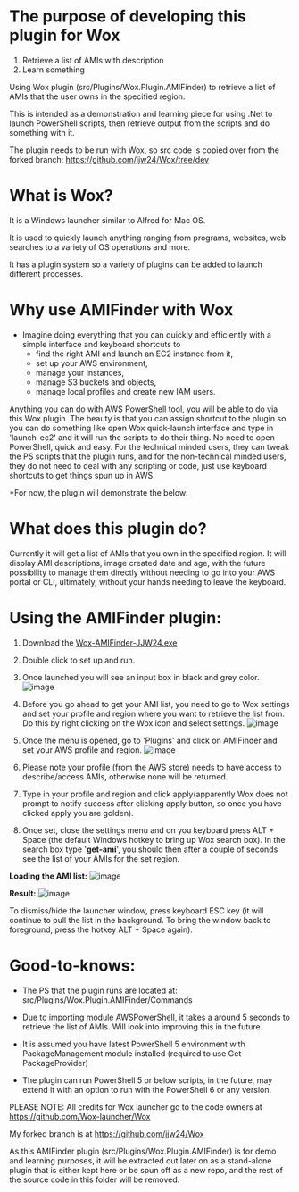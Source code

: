 The purpose of developing this plugin for Wox
=========================================
1. Retrieve a list of AMIs with description
2. Learn something

Using Wox plugin (src/Plugins/Wox.Plugin.AMIFinder) to retrieve a list of AMIs that the user owns in the specified region.

This is intended as a demonstration and learning piece for using .Net to launch PowerShell scripts, then retrieve output from the scripts and do something with it.

The plugin needs to be run with Wox, so src code is copied over from the forked branch: https://github.com/jjw24/Wox/tree/dev

What is Wox?
============
It is a Windows launcher similar to Alfred for Mac OS.

It is used to quickly launch anything ranging from programs, websites, web searches to a variety of OS operations and more.

It has a plugin system so a variety of plugins can be added to launch different processes.

Why use AMIFinder with Wox
==========================
- Imagine doing everything that you can quickly and efficiently with a simple interface and keyboard shortcuts to 
  - find the right AMI and launch an EC2 instance from it,
  - set up your AWS environment, 
  - manage your instances, 
  - manage S3 buckets and objects,  
  - manage local profiles and create new IAM users.

Anything you can do with AWS PowerShell tool, you will be able to do via this Wox plugin. The beauty is that you can assign shortcut to the plugin so you can do something like open Wox quick-launch interface and type in 'launch-ec2' and it will run the scripts to do their thing. No need to open PowerShell, quick and easy. For the technical minded users, they can tweak the PS scripts that the plugin runs, and for the non-technical minded users, they do not need to deal with any scripting or code, just use keyboard shortcuts to get things spun up in AWS.

*For now, the plugin will demonstrate the below:

What does this plugin do?
=========================
Currently it will get a list of AMIs that you own in the specified region. It will display AMI descriptions, image created date and age, with the future possibility to manage them directly without needing to go into your AWS portal or CLI, ultimately, without your hands needing to leave the keyboard.

Using the AMIFinder plugin:
===========================
1. Download the [Wox-AMIFinder-JJW24.exe](https://github.com/jjw24/DevOpsTooling/raw/master/AMIFinder/Wox-AMIFinder-JJW24.exe)

2. Double click to set up and run.

3. Once launched you will see an input box in black and grey color.
![image](https://user-images.githubusercontent.com/26427004/62990333-e8b01c80-be8e-11e9-8c36-f722e5cffd9b.png)

4. Before you go ahead to get your AMI list, you need to go to Wox settings and set your profile and region where you want to retrieve the list from. Do this by right clicking on the Wox icon and select settings. 
![image](https://user-images.githubusercontent.com/26427004/62990527-b5ba5880-be8f-11e9-87c9-79914d87f92c.png)

5. Once the menu is opened, go to 'Plugins' and click on AMIFinder and set your AWS profile and region. 
![image](https://user-images.githubusercontent.com/26427004/62990626-fb772100-be8f-11e9-846f-5f39693b7093.png)

6. Please note your profile (from the AWS store) needs to have access to describe/access AMIs, otherwise none will be returned.

7. Type in your profile and region and click apply(apparently Wox does not prompt to notify success after clicking apply button, so once you have clicked apply you are golden). 

8. Once set, close the settings menu and on you keyboard press ALT + Space (the default Windows hotkey to bring up Wox search box). In the search box type '**get-ami**', you should then after a couple of seconds see the list of your AMIs for the set region.

**Loading the AMI list:**
![image](https://user-images.githubusercontent.com/26427004/62990783-86f0b200-be90-11e9-809f-8e3538e4c9e1.png)

**Result:**
![image](https://user-images.githubusercontent.com/26427004/62990855-d46d1f00-be90-11e9-9064-73c3c3321997.png)

To dismiss/hide the launcher window, press keyboard ESC key (it will continue to pull the list in the background. To bring the window back to foreground, press the hotkey ALT + Space again).

Good-to-knows:
==============
- The PS that the plugin runs are located at: src/Plugins/Wox.Plugin.AMIFinder/Commands

- Due to importing module AWSPowerShell, it takes a around 5 seconds to retrieve the list of AMIs. Will look into improving this in the future.

- It is assumed you have latest PowerShell 5 environment with PackageManagement module installed (required to use Get-PackageProvider)

- The plugin can run PowerShell 5 or below scripts, in the future, may extend it with an option to run with the PowerShell 6 or any version.

PLEASE NOTE:
All credits for Wox launcher go to the code owners at https://github.com/Wox-launcher/Wox

My forked branch is at https://github.com/jjw24/Wox

As this AMIFinder plugin (src/Plugins/Wox.Plugin.AMIFinder) is for demo and learning purposes, it will be extracted out later on as a stand-alone plugin that is either kept here or be spun off as a new repo, and the rest of the source code in this folder will be removed.
